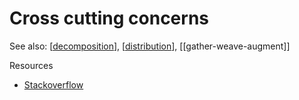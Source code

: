 <!--
 Copyright (C) 2023 David Jones
 
 This file is part of memex.
 
 memex is free software: you can redistribute it and/or modify
 it under the terms of the GNU General Public License as published by
 the Free Software Foundation, either version 3 of the License, or
 (at your option) any later version.
 
 memex is distributed in the hope that it will be useful,
 but WITHOUT ANY WARRANTY; without even the implied warranty of
 MERCHANTABILITY or FITNESS FOR A PARTICULAR PURPOSE.  See the
 GNU General Public License for more details.
 
 You should have received a copy of the GNU General Public License
 along with memex.  If not, see <http://www.gnu.org/licenses/>.
-->

# Cross cutting concerns 

See also: [[decomposition]], [[distribution]], [[gather-weave-augment]]

Resources 

- [Stackoverflow](https://stackoverflow.com/questions/23700540/cross-cutting-concern-example)

[//begin]: # "Autogenerated link references for markdown compatibility"
[decomposition]: decomposition "Decomposition"
[distribution]: ../Distribution/distribution "Distribution"
[//end]: # "Autogenerated link references"